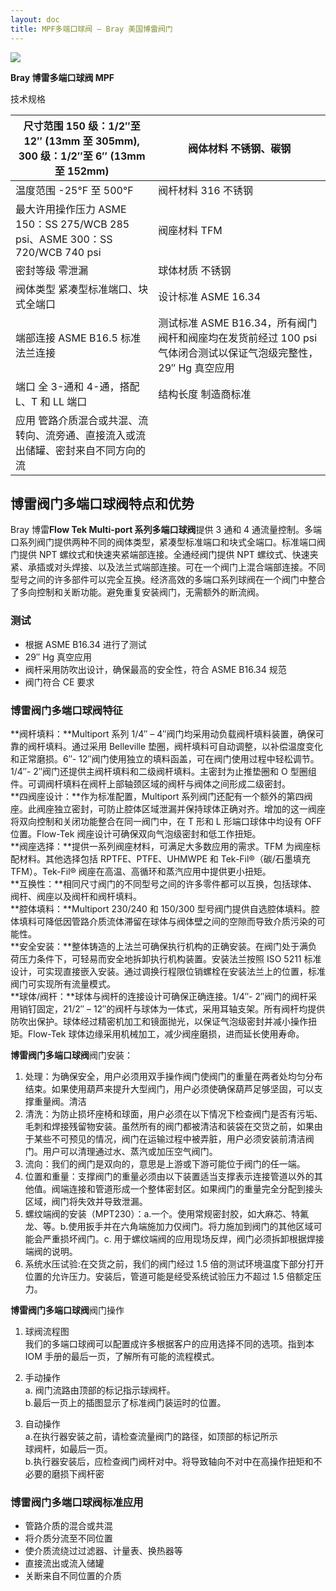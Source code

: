```yaml
---
layout: doc
title: MPF多端口球阀 – Bray 美国博雷阀门
---
```


![](/2022/10/download-1-11.jpg)

**Bray 博雷多端口球阀 MPF**

技术规格

| 尺寸范围 150 级：1/2″至 12″ (13mm 至 305mm), 300 级：1/2″至 6″ (13mm 至 152mm)    | 阀体材料 不锈钢、碳钢                                                                                          |
| --------------------------------------------------------------------------------- | -------------------------------------------------------------------------------------------------------------- |
| 温度范围 \-25°F 至 500°F                                                          | 阀杆材料 316 不锈钢                                                                                            |
| 最大许用操作压力 ASME 150：SS 275/WCB 285 psi、ASME 300：SS 720/WCB 740 psi       | 阀座材料 TFM                                                                                                   |
| 密封等级 零泄漏                                                                   | 球体材质 不锈钢                                                                                                |
| 阀体类型 紧凑型标准端口、块式全端口                                               | 设计标准 ASME 16.34                                                                                            |
| 端部连接 ASME B16.5 标准法兰连接                                                  | 测试标准 ASME B16.34，所有阀门阀杆和阀座均在发货前经过 100 psi 气体闭合测试以保证气泡级完整性，29″ Hg 真空应用 |
| 端口 全 3-通和 4-通，搭配 L、T 和 LL 端口                                         | 结构长度 制造商标准                                                                                            |
| 应用 管路介质混合或共混、流转向、流旁通、直接流入或流出储罐、密封来自不同方向的流 |                                                                                                                |

## 博雷阀门多端口球阀特点和优势

Bray 博雷**Flow Tek Multi-port 系列多端口球阀**提供 3 通和 4 通流量控制。多端口系列阀门提供两种不同的阀体类型，紧凑型标准端口和块式全端口。标准端口阀门提供 NPT 螺纹式和快速夹紧端部连接。全通经阀门提供 NPT 螺纹式、快速夹紧、承插或对头焊接、以及法兰式端部连接。可在一个阀门上混合端部连接。不同型号之间的许多部件可以完全互换。经济高效的多端口系列球阀在一个阀门中整合了多向控制和关断功能。避免重复安装阀门，无需额外的断流阀。

### 测试

- 根据 ASME B16.34 进行了测试
- 29″ Hg 真空应用
- 阀杆采用防吹出设计，确保最高的安全性，符合 ASME B16.34 规范
- 阀门符合 CE 要求

### 博雷阀门多端口球阀特征

**阀杆填料：**Multiport 系列 1/4″ – 4″阀门均采用动负载阀杆填料装置，确保可靠的阀杆填料。通过采用 Belleville 垫圈，阀杆填料可自动调整，以补偿温度变化和正常磨损。6″- 12″阀门使用独立的填料函盖，可在阀门使用过程中轻松调节。1/4″- 2″阀门还提供主阀杆填料和二级阀杆填料。主密封为止推垫圈和 O 型圈组件。可调阀杆填料在阀杆上部轴颈区域的阀杆与阀体之间形成二级密封。  
**四阀座设计：**作为标准配置，Multiport 系列阀门还配有一个额外的第四阀座。此阀座独立密封，可防止腔体区域泄漏并保持球体正确对齐。增加的这一阀座将双向控制和关闭功能整合在同一阀门中，在 T 形和 L 形端口球体中均设有 OFF 位置。Flow-Tek 阀座设计可确保双向气泡级密封和低工作扭矩。  
**阀座选择：**提供一系列阀座材料，可满足大多数应用的需求。TFM 为阀座标配材料。其他选择包括 RPTFE、PTFE、UHMWPE 和 Tek-Fil®（碳/石墨填充 TFM）。Tek-Fil® 阀座在高温、高循环和蒸汽应用中提供更小扭矩。  
**互换性：**相同尺寸阀门的不同型号之间的许多零件都可以互换，包括球体、阀杆、阀座以及阀杆和阀杆填料。  
**腔体填料：**Multiport 230/240 和 150/300 型号阀门提供自选腔体填料。腔体填料可降低因管路介质流体滞留在球体与阀体壁之间的空隙而导致介质污染的可能性。  
**安全安装：**整体铸造的上法兰可确保执行机构的正确安装。在阀门处于满负荷压力条件下，可轻易而安全地拆卸执行机构装置。安装法兰按照 ISO 5211 标准设计，可实现直接嵌入安装。通过调换行程限位销螺栓在安装法兰上的位置，标准阀门可实现所有流量模式。  
**球体/阀杆：**球体与阀杆的连接设计可确保正确连接。1/4″- 2″阀门的阀杆采用销钉固定，21/2″ – 12″的阀杆与球体为一体式，采用耳轴支架。所有阀杆均提供防吹出保护。球体经过精密机加工和镜面抛光，以保证气泡级密封并减小操作扭矩。Flow-Tek 球体边缘采用机械加工，减少阀座磨损，进而延长使用寿命。

**博雷阀门多端口球阀**阀门安装：

1.  处理：为确保安全，用户必须用双手操作阀门使阀门的重量在两者处均匀分布结束。如果使用葫芦来提升大型阀门，用户必须使确保葫芦足够坚固，可以支撑重量阀。清洁
2.  清洗：为防止损坏座椅和球面，用户必须在以下情况下检查阀门是否有污垢、毛刺和焊接残留物安装。虽然所有的阀门都被清洁和装袋在交货之前，如果由于某些不可预见的情况，阀门在运输过程中被弄脏，用户必须安装前清洁阀门。用户可以清理通过水、蒸汽或加压空气阀门。
3.  流向：我们的阀门是双向的，意思是上游或下游可能位于阀门的任一端。
4.  位置和重量：支撑阀门的重量必须由以下装置适当支撑表示连接管道以外的其他值。阀端连接和管道形成一个整体密封区。如果阀门的重量完全分配到接头区域，阀门将失效并导致泄漏。
5.  螺纹端阀的安装（MPT230）：a.一个。使用常规密封胶，如大麻芯、特氟龙、等。b.使用扳手并在六角端施加力仅阀门。将力施加到阀门的其他区域可能会严重损坏阀门。c. 用于螺纹端阀的应用现场反焊，阀门必须拆卸根据焊接端阀的说明。
6.  系统水压试验:在交货之前，我们的阀门经过 1.5 倍的测试环境温度下部分打开位置的允许压力。安装后，管道可能是经受系统试验压力不超过 1.5 倍额定压力。

**博雷阀门多端口球阀**阀门操作

1.  球阀流程图  
    我们的多端口球阀可以配置成许多根据客户的应用选择不同的选项。指到本 IOM 手册的最后一页，了解所有可能的流程模式。
2.  手动操作  
    a. 阀门流路由顶部的标记指示球阀杆。  
    b.最后一页上的插图显示了标准阀门装运时的位置。

3.  自动操作  
    a.在执行器安装之前，请检查流量阀门的路径，如顶部的标记所示  
    球阀杆，如最后一页。  
    b.执行器安装后，应检查阀门阀杆对中。将导致轴向不对中在高操作扭矩和不必要的磨损下阀杆密

### 博雷阀门多端口球阀标准应用

- 管路介质的混合或共混
- 将介质分流至不同位置
- 使介质流绕过过滤器、计量表、换热器等
- 直接流出或流入储罐
- 关断来自不同位置的介质

